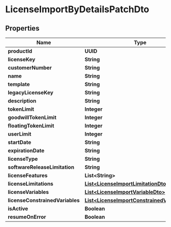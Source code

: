 

# LicenseImportByDetailsPatchDto


## Properties

| Name | Type | Description | Notes |
|------------ | ------------- | ------------- | -------------|
|**productId** | **UUID** |  |  |
|**licenseKey** | **String** |  |  |
|**customerNumber** | **String** |  |  |
|**name** | **String** |  |  [optional] |
|**template** | **String** |  |  [optional] |
|**legacyLicenseKey** | **String** |  |  [optional] |
|**description** | **String** |  |  [optional] |
|**tokenLimit** | **Integer** |  |  [optional] |
|**goodwillTokenLimit** | **Integer** |  |  [optional] |
|**floatingTokenLimit** | **Integer** |  |  [optional] |
|**userLimit** | **Integer** |  |  [optional] |
|**startDate** | **String** |  |  [optional] |
|**expirationDate** | **String** |  |  [optional] |
|**licenseType** | **String** |  |  [optional] |
|**softwareReleaseLimitation** | **String** |  |  [optional] |
|**licenseFeatures** | **List&lt;String&gt;** |  |  [optional] |
|**licenseLimitations** | [**List&lt;LicenseImportLimitationDto&gt;**](LicenseImportLimitationDto.md) |  |  [optional] |
|**licenseVariables** | [**List&lt;LicenseImportVariableDto&gt;**](LicenseImportVariableDto.md) |  |  [optional] |
|**licenseConstrainedVariables** | [**List&lt;LicenseImportConstrainedVariableDto&gt;**](LicenseImportConstrainedVariableDto.md) |  |  [optional] |
|**isActive** | **Boolean** |  |  [optional] |
|**resumeOnError** | **Boolean** |  |  [optional] |



